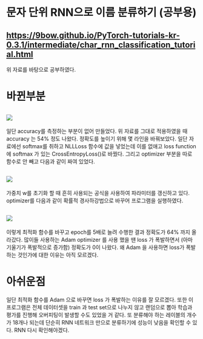# 문자 단위 RNN으로 이름 분류하기 (공부용)
## https://9bow.github.io/PyTorch-tutorials-kr-0.3.1/intermediate/char_rnn_classification_tutorial.html 
위 자료를 바탕으로 공부하였다.

# 바뀐부분
## <img src="https://user-images.githubusercontent.com/55969260/67189597-7842f000-f429-11e9-9898-65a812a16fd8.png">
일단 accuracy를 측정하는 부분이 없어 만들었다. 위 자료를 그대로 적용하였을 때 accuracy 는 54% 정도 나왔다. 정확도를 높이기 위해
몇 라인을 바꿔보았다. 일단 자료에선 softmax를 취하고 NLLLoss 함수에 값을 넣었는데 이를 없애고 loss function에 softmax 가 있는
CrossEntropyLoss()로 바꿨다. 그리고 optimizer 부분을 따로 함수로 안 빼고 다음과 같이 짜여 있었다.

## <img src="https://user-images.githubusercontent.com/55969260/67190287-aaa11d00-f42a-11e9-8720-777766f25baa.png">
가중치 w를 초기화 할 때 흔히 사용되는 공식을 사용하여 파라미터를 갱신하고 있다. optimizer를 다음과 같이
확률적 경사하강법으로 바꾸어 프로그램을 실행하였다.

## <img src="https://user-images.githubusercontent.com/55969260/67190688-5b0f2100-f42b-11e9-86a4-fdacf384a225.png">
이렇게 최적화 함수를 바꾸고 epoch를 5배로 늘려 수행한 결과 정확도가 64% 까지 올라갔다. 많이들 사용하는 Adam optimizer 를 사용
했을 땐 loss 가 폭발하면서 (아마 기울기가 폭발적으로 증가함) 정확도가 0이 나왔다. 왜 Adam 을 사용하면 loss가 폭발하는 것인가에 대한 
이유는 아직 모르겠다. 

# 아쉬운점
일단 최적화 함수를 Adam 으로 바꾸면 loss 가 폭발하는 이유를 잘 모르겠다. 또한 이 프로그램은 전체 데이터셋을 train 과 test set으로 나누지 않고 
랜덤으로 뽑아 학습과 평가를 진행해 오버피팅이 발생할 수도 있었을 거 같다. 또 분류해야 하는 레이블의 개수가 18개나 되는데 단순히 RNN 네트워크
만으로 분류하기에 성능이 낮음을 확인할 수 있다. RNN 다시 확인해야겠다.
